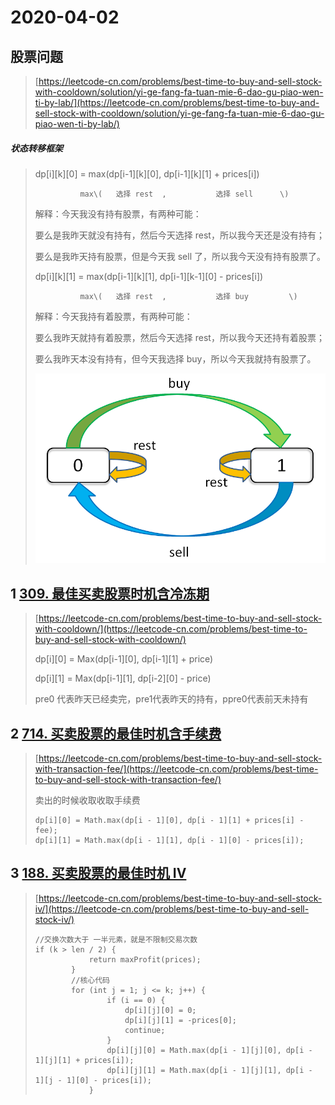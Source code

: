 # 2020-04-02

## 股票问题

> [https://leetcode-cn.com/problems/best-time-to-buy-and-sell-stock-with-cooldown/solution/yi-ge-fang-fa-tuan-mie-6-dao-gu-piao-wen-ti-by-lab/](https://leetcode-cn.com/problems/best-time-to-buy-and-sell-stock-with-cooldown/solution/yi-ge-fang-fa-tuan-mie-6-dao-gu-piao-wen-ti-by-lab/)

##### 状态转移框架

> dp\[i\]\[k\]\[0\] = max\(dp\[i-1\]\[k\]\[0\], dp\[i-1\]\[k\]\[1\] + prices\[i\]\)
>
> ```
>           max\(   选择 rest  ,           选择 sell      \)
> ```
>
> 解释：今天我没有持有股票，有两种可能：
>
> 要么是我昨天就没有持有，然后今天选择 rest，所以我今天还是没有持有；
>
> 要么是我昨天持有股票，但是今天我 sell 了，所以我今天没有持有股票了。
>
> dp\[i\]\[k\]\[1\] = max\(dp\[i-1\]\[k\]\[1\], dp\[i-1\]\[k-1\]\[0\] - prices\[i\]\)
>
> ```
>           max\(   选择 rest  ,           选择 buy         \)
> ```
>
> 解释：今天我持有着股票，有两种可能：
>
> 要么我昨天就持有着股票，然后今天选择 rest，所以我今天还持有着股票；
>
> 要么我昨天本没有持有，但今天我选择 buy，所以今天我就持有股票了。
>
> ![](/assets/import-profit.png)

## 1 [309. 最佳买卖股票时机含冷冻期](https://leetcode-cn.com/problems/best-time-to-buy-and-sell-stock-with-cooldown/)

> [https://leetcode-cn.com/problems/best-time-to-buy-and-sell-stock-with-cooldown/](https://leetcode-cn.com/problems/best-time-to-buy-and-sell-stock-with-cooldown/)
>
> dp\[i\]\[0\] = Max\(dp\[i-1\]\[0\], dp\[i-1\]\[1\] + price\)
>
> dp\[i\]\[1\] = Max\(dp\[i-1\]\[1\], dp\[i-2\]\[0\] - price\)
>
> pre0 代表昨天已经卖完，pre1代表昨天的持有，ppre0代表前天未持有

## 2 [714. 买卖股票的最佳时机含手续费](https://leetcode-cn.com/problems/best-time-to-buy-and-sell-stock-with-transaction-fee/)

> [https://leetcode-cn.com/problems/best-time-to-buy-and-sell-stock-with-transaction-fee/](https://leetcode-cn.com/problems/best-time-to-buy-and-sell-stock-with-transaction-fee/)
>
> 卖出的时候收取收取手续费
>
> ```
> dp[i][0] = Math.max(dp[i - 1][0], dp[i - 1][1] + prices[i] - fee);
> dp[i][1] = Math.max(dp[i - 1][1], dp[i - 1][0] - prices[i]);
> ```

## 3 [188. 买卖股票的最佳时机 IV](https://leetcode-cn.com/problems/best-time-to-buy-and-sell-stock-iv/)

> [https://leetcode-cn.com/problems/best-time-to-buy-and-sell-stock-iv/](https://leetcode-cn.com/problems/best-time-to-buy-and-sell-stock-iv/)
>
> ```
> //交换次数大于 一半元素，就是不限制交易次数
> if (k > len / 2) {
>             return maxProfit(prices);
>         }
>         //核心代码
>         for (int j = 1; j <= k; j++) {
>                 if (i == 0) {
>                     dp[i][j][0] = 0;
>                     dp[i][j][1] = -prices[0];
>                     continue;
>                 }
>                 dp[i][j][0] = Math.max(dp[i - 1][j][0], dp[i - 1][j][1] + prices[i]);
>                 dp[i][j][1] = Math.max(dp[i - 1][j][1], dp[i - 1][j - 1][0] - prices[i]);
>             }
> ```



